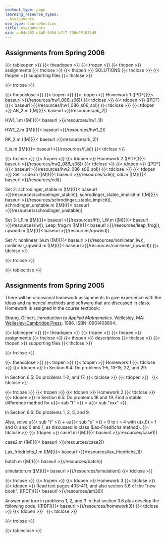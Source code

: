 ```yaml
---
content_type: page
learning_resource_types:
- Assignments
ocw_type: CourseSection
title: Assignments
uid: aa04e362-d4b8-545d-b7f7-298e9910f5d9
---
```


Assignments from Spring 2006
----------------------------

{{< tableopen >}}
{{< theadopen >}}
{{< tropen >}}
{{< thopen >}}
assignments
{{< thclose >}}
{{< thopen >}}
SOLUTIONS
{{< thclose >}}
{{< thopen >}}
supporting files
{{< thclose >}}

{{< trclose >}}

{{< theadclose >}}
{{< tropen >}}
{{< tdopen >}}
Homework 1 ([PDF]({{< baseurl >}}/resources/hw1_086_s06))
{{< tdclose >}}
{{< tdopen >}}
([PDF]({{< baseurl >}}/resources/hw1_086_s06_sol))
{{< tdclose >}}
{{< tdopen >}}
AB\_2.m ([M]({{< baseurl >}}/resources/ab_2))  
  
HW1\_1.m ([M]({{< baseurl >}}/resources/hw1_1))  
  
HW1\_2.m ([M]({{< baseurl >}}/resources/hw1_2))  
  
RK\_2.m ([M]({{< baseurl >}}/resources/rk_2))  
  
f\_is.m ([M]({{< baseurl >}}/resources/f_is))
{{< tdclose >}}

{{< trclose >}}
{{< tropen >}}
{{< tdopen >}}
Homework 2 ([PDF]({{< baseurl >}}/resources/hw2_086_s06))
{{< tdclose >}}
{{< tdopen >}}
([PDF]({{< baseurl >}}/resources/hw2_086_s06_sol))
{{< tdclose >}}
{{< tdopen >}}
Set 1: cde.m ([M]({{< baseurl >}}/resources/cde)), cdi.m ([M]({{< baseurl >}}/resources/cdi))  
  
Set 2: schrodinger\_stable.m ([M]({{< baseurl >}}/resources/schrodinger_stable)), schrodinger\_stable\_implicit.m ([M]({{< baseurl >}}/resources/schrodinger_stable_implicit)), schrodinger\_unstable.m ([M]({{< baseurl >}}/resources/schrodinger_unstable))  
  
Set 3: LF.m ([M]({{< baseurl >}}/resources/lf)), LW.m ([M]({{< baseurl >}}/resources/lw)), Leap\_frog.m ([M]({{< baseurl >}}/resources/leap_frog)), upwind.m ([M]({{< baseurl >}}/resources/upwind))  
  
Set 4: nonlinear\_lw.m ([M]({{< baseurl >}}/resources/nonlinear_lw)), nonlinear\_upwind.m ([M]({{< baseurl >}}/resources/nonlinear_upwind))
{{< tdclose >}}

{{< trclose >}}

{{< tableclose >}}

Assignments from Spring 2005
----------------------------

There will be occasional homework assignments to give experience with the ideas and numerical methods and software that are discussed in class. Homework is assigned in the course textbook:

Strang, Gilbert. _Introduction to Applied Mathematics_. Wellesley, MA: [Wellesley-Cambridge Press](http://www.wellesleycambridge.com/), 1986. ISBN: 0961408804.

{{< tableopen >}}
{{< theadopen >}}
{{< tropen >}}
{{< thopen >}}
assignments
{{< thclose >}}
{{< thopen >}}
descriptions
{{< thclose >}}
{{< thopen >}}
supporting files
{{< thclose >}}

{{< trclose >}}

{{< theadclose >}}
{{< tropen >}}
{{< tdopen >}}
Homework 1
{{< tdclose >}}
{{< tdopen >}}
In Section 6.4: Do problems 1-5, 13-15, 22, and 29.  
  
In Section 6.5: Do problems 1-2, and 17.
{{< tdclose >}}
{{< tdopen >}}
 
{{< tdclose >}}

{{< trclose >}}
{{< tropen >}}
{{< tdopen >}}
Homework 2
{{< tdclose >}}
{{< tdopen >}}
In Section 6.5: Do problems 16 and 19. Find a stable difference method for u{{< sub "t" >}} = u{{< sub "xxx" >}}.  
  
In Section 6.6: Do problems 1, 2, 5, and 9.  
  
Also, solve u{{< sub "t" >}} + uu{{< sub "x" >}} = 0 to t = 4 with u(x,0) = 1 and 0, also 0 and 1, as discussed in class (Lax-Friedrichs method).
{{< tdclose >}}
{{< tdopen >}}
case1.m ([M]({{< baseurl >}}/resources/case1))  
  
case2.m ([M]({{< baseurl >}}/resources/case2))  
  
Lax\_friedrichs\_1.m ([M]({{< baseurl >}}/resources/lax_friedrichs_1))  
  
batch.m ([M]({{< baseurl >}}/resources/batch))  
  
simulation.m ([M]({{< baseurl >}}/resources/simulation))
{{< tdclose >}}

{{< trclose >}}
{{< tropen >}}
{{< tdopen >}}
Homework 3
{{< tdclose >}}
{{< tdopen >}}
Read text pages 403-411, and also section 3.6 of the "new book". ([PDF]({{< baseurl >}}/resources/am36))  
  
Answer and turn in problems 1, 2, and 3 in that section 3.6 plus develop the following code. ([PDF]({{< baseurl >}}/resources/homework3))
{{< tdclose >}}
{{< tdopen >}}
 
{{< tdclose >}}

{{< trclose >}}

{{< tableclose >}}